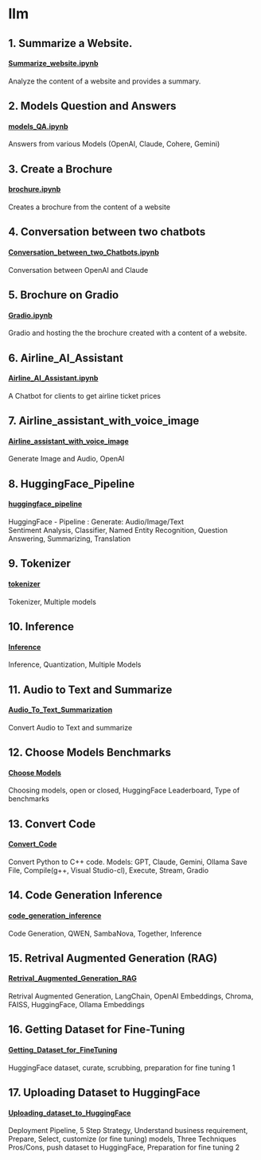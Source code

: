 # llm

## 1. Summarize a Website. 
#### [Summarize_website.ipynb](https://github.com/RanjitSolomon/llm/blob/main/Summarize_website.ipynb) 
Analyze the content of a website and provides a summary. 

## 2. Models Question and Answers 
#### [models_QA.ipynb](https://github.com/RanjitSolomon/llm/blob/main/models_QA.ipynb) 
Answers from various Models (OpenAI, Claude, Cohere, Gemini)

## 3. Create a Brochure 
#### [brochure.ipynb](https://github.com/RanjitSolomon/llm/blob/main/brochure.ipynb) 
Creates a brochure from the content of a website

## 4. Conversation between two chatbots 
#### [Conversation_between_two_Chatbots.ipynb](https://github.com/RanjitSolomon/llm/blob/main/Conversation_between_two_Chatbots.ipynb)
Conversation between OpenAI and Claude 

## 5. Brochure on Gradio
#### [Gradio.ipynb](https://github.com/RanjitSolomon/llm/blob/main/Gradio.ipynb) 
Gradio and hosting the the brochure created with a content of a website.

## 6. Airline_AI_Assistant 
#### [Airline_AI_Assistant.ipynb](https://github.com/RanjitSolomon/llm/blob/main/Airline_AI_Assistant.ipynb)
A Chatbot for clients to get airline ticket prices

## 7. Airline_assistant_with_voice_image
#### [Airline_assistant_with_voice_image](https://github.com/RanjitSolomon/llm/blob/main/Airline_assistant_with_voice_image.ipynb)
Generate Image and Audio, OpenAI 

## 8. HuggingFace_Pipeline
#### [huggingface_pipeline](https://github.com/RanjitSolomon/llm/blob/main/huggingface_pipeline.ipynb)
HuggingFace - Pipeline :  Generate: Audio/Image/Text   
Sentiment Analysis, Classifier, Named Entity Recognition, Question Answering, Summarizing, Translation

## 9. Tokenizer
#### [tokenizer](https://github.com/RanjitSolomon/llm/blob/main/tokenizers.ipynb)
Tokenizer, Multiple models 

## 10. Inference
#### [Inference](https://github.com/RanjitSolomon/llm/blob/main/Inference.ipynb)
Inference, Quantization, Multiple Models

## 11. Audio to Text and Summarize 
#### [Audio_To_Text_Summarization](https://github.com/RanjitSolomon/llm/blob/main/Audio_To_Text_Summarization.ipynb) 
Convert Audio to Text and summarize

## 12. Choose Models Benchmarks 
#### [Choose Models ](https://github.com/RanjitSolomon/llm/blob/main/Choose_Models_Benchmark.ipynb)
Choosing models, open or closed, HuggingFace Leaderboard, Type of benchmarks

## 13. Convert Code 
#### [Convert_Code](https://github.com/RanjitSolomon/llm/blob/main/convert_code.ipynb) 
Convert Python to C++ code. Models: GPT, Claude, Gemini, Ollama Save File, Compile(g++, Visual Studio-cl), Execute, Stream, Gradio   

## 14. Code Generation Inference
#### [code_generation_inference](https://github.com/RanjitSolomon/llm/blob/main/code_generation_inference.ipynb)
Code Generation, QWEN, SambaNova, Together, Inference

## 15. Retrival Augmented Generation (RAG)
#### [Retrival_Augmented_Generation_RAG](https://github.com/RanjitSolomon/llm/blob/main/Retrival_Augmented_Generation_RAG.ipynb)
Retrival Augmented Generation, LangChain, OpenAI Embeddings, Chroma, FAISS, HuggingFace, Ollama Embeddings 

## 16. Getting Dataset for Fine-Tuning 
#### [Getting_Dataset_for_FineTuning](https://github.com/RanjitSolomon/llm/blob/main/Getting_Dataset_for_FineTuning.ipynb) 
HuggingFace dataset, curate, scrubbing, preparation for fine tuning 1

## 17. Uploading Dataset to HuggingFace
#### [Uploading_dataset_to_HuggingFace](https://github.com/RanjitSolomon/llm/blob/main/Uploading_dataset_to_HuggingFace.ipynb) 
Deployment Pipeline, 5 Step Strategy, Understand business requirement, Prepare, Select, customize (or fine tuning) models, Three Techniques Pros/Cons, push dataset to HuggingFace, Preparation for fine tuning 2



